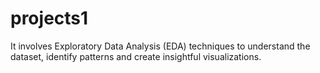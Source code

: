 # projects1
It involves Exploratory Data Analysis (EDA) techniques to understand the dataset, identify patterns and create
insightful visualizations.
